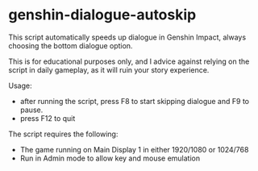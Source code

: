 # genshin-dialogue-autoskip

This script automatically speeds up dialogue in Genshin Impact, always choosing the bottom dialogue option. 

This is for educational purposes only, and I advice against relying on the script in daily gameplay, as it will ruin your story experience.

Usage:
- after running the script, press F8 to start skipping dialogue and F9 to pause.
- press F12 to quit

The script requires the following:
- The game running on Main Display 1 in either 1920/1080 or 1024/768
- Run in Admin mode to allow key and mouse emulation
